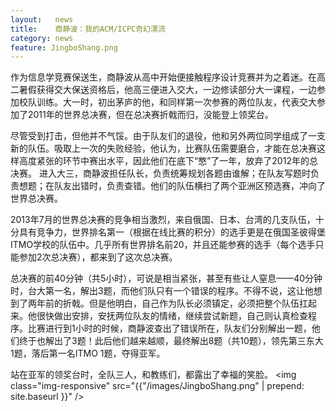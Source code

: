 ```yaml
---
layout:   news
title:    商静波：我的ACM/ICPC奇幻漂流
category: news
feature: JingboShang.png
---
```


作为信息学竞赛保送生，商静波从高中开始便接触程序设计竞赛并为之着迷。在高二暑假获得交大保送资格后，他高三便进入交大，一边修读部分大一课程，一边参加校队训练。大一时，初出茅庐的他，和同样第一次参赛的两位队友，代表交大参加了2011年的世界总决赛，但在总决赛折戟而归，没能登上领奖台。<!--break-->

尽管受到打击，但他并不气馁。由于队友们的退役，他和另外两位同学组成了一支新的队伍。吸取上一次的失败经验，他认为，比赛队伍需要磨合，才能在总决赛这样高度紧张的环节中赛出水平，因此他们在底下“憋”了一年，放弃了2012年的总决赛。 进入大三，商静波担任队长，负责统筹规划各题由谁解；在队友写题时负责想题；在队友出错时，负责查错。他们的队伍横扫了两个亚洲区预选赛，冲向了世界总决赛。

2013年7月的世界总决赛的竞争相当激烈，来自俄国、日本、台湾的几支队伍，十分具有竞争力，世界排名第一（根据在线比赛的积分）的选手更是在俄国圣彼得堡ITMO学校的队伍中。几乎所有世界排名前20，并且还能参赛的选手（每个选手只能参加2次总决赛），都来到了这次总决赛。

总决赛的前40分钟（共5小时），可说是相当紧张，甚至有些让人窒息——40分钟时，台大第一名，解出3题，而他们队只有一个错误的程序。不得不说，这让他想到了两年前的折戟。但是他明白，自己作为队长必须镇定，必须把整个队伍扛起来。他很快做出安排，安抚两位队友的情绪，继续尝试新题，自己则认真检查程序。比赛进行到1小时的时候，商静波查出了错误所在，队友们分别解出一题，他们终于也解出了3题！此后他们越来越顺，最终解出8题（共10题），领先第三东大1题，落后第一名ITMO 1题，夺得亚军。

站在亚军的领奖台时，全队三人，和教练们，都露出了幸福的笑脸。
<img class="img-responsive" src="{{"/images/JingboShang.png" | prepend: site.baseurl }}" />

